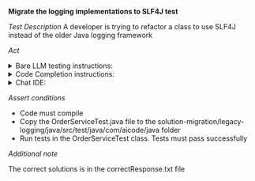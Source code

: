 **Migrate the logging implementations to SLF4J test**

*Test Description*
A developer is trying to refactor a class to use SLF4J instead of the older Java logging framework

*Act*

<details>
<summary>Bare LLM testing instructions:</summary>

- Open the prompt.txt file
- Copy a question located in the prompt.txt file to the chat window
- Submit the question
- Open the project solution-migration/legacy-logging/java
- Open the OrderService class
- Change the class implementation to the suggested implementation
- Add all necessary imports

</details>
<details>
<summary>Code Completion instructions:</summary>

- Open the project solution-migration/legacy-logging/java
- Open the OrderService class
- Type at the end of the class:

```java
// Migrate the logging implementation to SLF4J 
```

- Press ENTER
- Accept a sequence of suggestions using the TAB and ENTER keys
- Change the class implementation to the suggested implementation

</details>

<details>
<summary>Chat IDE:</summary>

- Open the project solution-migration/legacy-logging/java
- Open the OrderService class
- Type in the chat window:

> Migrate the logging implementation to SLF4J

- Change the class implementation to the suggested implementation
- Add all necessary imports

</details>

*Assert conditions*

- Code must compile
- Copy the OrderServiceTest.java file to the solution-migration/legacy-logging/java/src/test/java/com/aicode/java folder
- Run tests in the OrderServiceTest class. Tests must pass successfully

*Additional note*

The correct solutions is in the correctResponse.txt file
